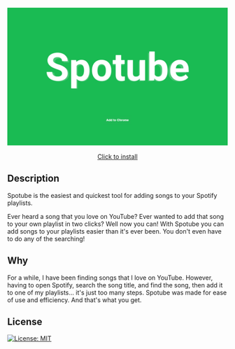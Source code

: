 [![Spotube](spotube-1280x800.jpg)](https://chrome.google.com/webstore/detail/spotube-1-spotify-extensi/lfdlhobkfckpepnbffebllapncjmafma)
<p align="center"><a href="https://chrome.google.com/webstore/detail/spotube-1-spotify-extensi/lfdlhobkfckpepnbffebllapncjmafma">Click to install</a></p>

## Description
Spotube is the easiest and quickest tool for adding songs to your Spotify playlists.

Ever heard a song that you love on YouTube? Ever wanted to add that song to your own
playlist in two clicks? Well now you can! With Spotube you can add songs to your
playlists easier than it's ever been. You don't even have to do any of the searching!

## Why
For a while, I have been finding songs that I love on YouTube. However, having to open 
Spotify, search the song title, and find the song, then add it to one of my playlists... 
it's just too many steps. Spotube was made for ease of use and efficiency. And that's 
what you get.

## License
[![License: MIT](https://img.shields.io/badge/License-MIT-yellow.svg)](https://opensource.org/licenses/MIT)
